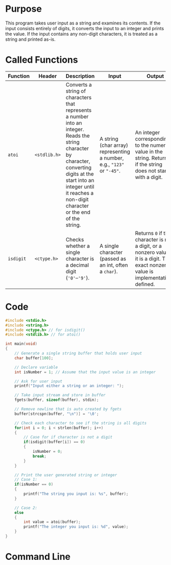 # Purpose
This program takes user input as a string and examines its contents. If the input consists entirely of digits, it converts the input to an integer and prints the value. If the input contains any non-digit characters, it is treated as a string and printed as-is.

# Called Functions

| Function | Header | Description | Input | Output |
|----------|--------|-------------|-------|--------|
| `atoi`  | `<stdlib.h>` | Converts a string of characters that represents a number into an integer. Reads the string character by character, converting digits at the start into an integer until it reaches a non-digit character or the end of the string. | A string (char array) representing a number, e.g., `"123"` or `"-45"`. | An integer corresponding to the numeric value in the string. Returns `0` if the string does not start with a digit. |
| `isdigit` | `<ctype.h>` | Checks whether a single character is a decimal digit (`'0'`–`'9'`). | A single character (passed as an int, often a `char`). | Returns `0` if the character is not a digit, or a nonzero value if it is a digit. The exact nonzero value is implementation-defined. |


# Code
```c
#include <stdio.h>
#include <string.h>
#include <ctype.h> // for isdigit()
#include <stdlib.h> // for atoi()

int main(void)
{
    // Generate a single string buffer that holds user input
    char buffer[100];

    // Declare variable
    int isNumber = 1; // Assume that the input value is an integer

    // Ask for user input
    printf("Input either a string or an integer: ");

    // Take input stream and store in buffer
    fgets(buffer, sizeof(buffer), stdin);

    // Remove newline that is auto created by fgets
    buffer[strcspn(buffer, "\n")] = '\0';

    // Check each character to see if the string is all digits
    for(int i = 0; i < strlen(buffer); i++)
    {
        // Case for if character is not a digit
        if(isdigit(buffer[i]) == 0)
        {
            isNumber = 0;
            break;
        }
    }

    // Print the user generated string or integer
    // Case 1: 
    if(isNumber == 0)
    {
        printf("The string you input is: %s", buffer);
    }

    // Case 2: 
    else
    {
        int value = atoi(buffer);
        printf("The integer you input is: %d", value);
    }
}
```
# Command Line
